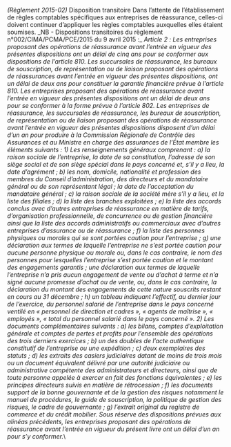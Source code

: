 _(Règlement 2015-02)_ Disposition transitoire
Dans l’attente de l’établissement de règles comptables spécifiques aux entreprises de réassurance, celles-ci doivent continuer d’appliquer les règles comptables auxquelles elles étaient soumises.
\_NB - Dispositions transitoires du règlement n°002/CIMA/PCMA/PCE/2015 du 9 avril 2015 :_
_Article 2 :_ _Les entreprises proposant des opérations de réassurance avant l’entrée en vigueur des présentes dispositions ont un délai de cinq ans pour se conformer aux dispositions de l’article 810._
_Les succursales de réassurance, les bureaux de souscription, de représentation ou de liaison proposant des opérations de réassurances avant l’entrée en vigueur des présentes dispositions, ont un délai de deux ans pour constituer la garantie financière prévue à l’article 810._
_Les entreprises proposant des opérations de réassurance avant l’entrée en vigueur des présentes dispositions ont un délai de deux ans pour se conformer à la forme prévue à l’article 802._
_Les entreprises de réassurance, les succursales de réassurance, les bureaux de souscription, de représentation ou de liaison proposant des opérations de réassurance avant l’entrée en vigueur des présentes dispositions disposent d’un délai d’un an pour produire à la Commission Régionale de Contrôle des Assurances et au Ministre en charge des assurances de l’État membre les éléments suivants :_
_1) Les renseignements généraux comprenant :_
_a) la raison sociale de l’entreprise, la date de sa constitution, l’adresse de son siège social et de son siège spécial dans le pays concerné et, s’il y a lieu, la date d’agrément ;_
_b) les nom, domicile, nationalité et profession des membres du Conseil d’administration, des directeurs et du mandataire général ou de son représentant légal ; la date de l’acceptation du mandataire général ;_
_c) la raison sociale de la société mère s’il y a lieu, et la liste des filiales ;_
_d) la liste des branches exploitées ;_
_e) la liste des accords conclus avec d’autres entreprises de réassurance en matière de tarifs, d’organisation professionnelle, de concurrence ou de gestion financière ainsi que la liste des accords administratifs ou commerciaux avec d’autres entreprises d’assurance ou de réassurance ;_
_f) la liste des personnes physiques ou morales qui se sont portées caution pour l’entreprise ;_
_g) une déclaration aux termes de laquelle l’entreprise ne s’est portée caution pour aucune personne physique ou morale ou, dans le cas contraire, le nom des personnes pour lesquelles l’entreprise s’est portée caution et le montant des engagements garantis ; une déclaration aux termes de laquelle l’entreprise n’a pris aucun engagement de vente ou d’achat à terme et n’a signé aucune promesse d’achat ou de vente, ou, dans le cas contraire, la déclaration du montant des engagements de cette nature souscrits restant en cours au_
_31 décembre ;_
_h) un tableau indiquant l’effectif, au dernier jour de l’exercice, du personnel salarié de l’entreprise dans le pays concerné ventilé en « personnel de direction et cadres », « agents de maîtrise », « employés », « total du personnel salarié dans le pays concerné »._
_2) Les documents complémentaires suivants :_
_a) les bilans, comptes d’exploitation générale et comptes de pertes et profits pour l’ensemble des opérations des trois derniers exercices ;_
_b) un des doubles de l’acte authentique constitutif de l’entreprise ou une expédition ;_
_c) deux exemplaires des statuts ;_
_d) les extraits des casiers judiciaires datant de moins de trois mois ou un document équivalent délivré par une autorité judiciaire ou administrative compétente des administrateurs et directeurs, ainsi que de toute personne appelée à exercer en fait des fonctions équivalentes ;_
_e) les principes directeurs suivis en matière de rétrocession ;_
_f) les documents support de la bonne gouvernante et de la gestion des risques notamment le manuel de procédures, le guide de souscription, la politique de gestion des risques, le cadre de gouvernante ;_
_g) l’extrait original du registre de commerce et du crédit mobilier._
_Sous réserve des dispositions prévues aux alinéas précédents, les entreprises proposant des opérations de réassurance avant l’entrée en vigueur du présent livre ont un délai d’un an pour s’y conformer._\